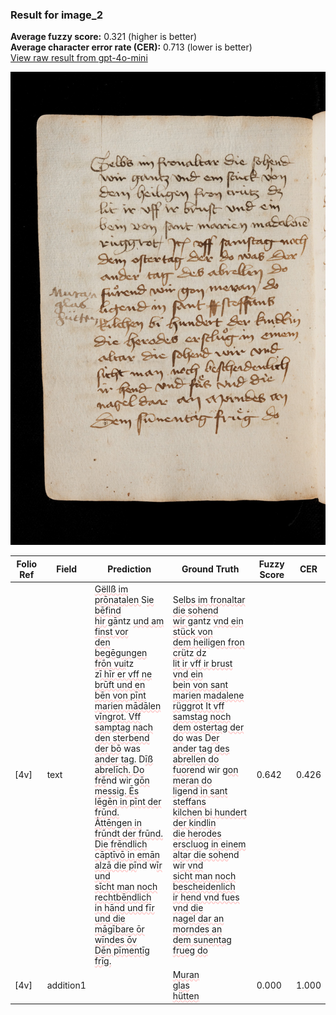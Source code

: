 ### Result for image_2
**Average fuzzy score:** 0.321 (higher is better)<br>**Average character error rate (CER):** 0.713 (lower is better)<br>[View raw result from gpt-4o-mini](https://github.com/RISE-UNIBAS/humanities_data_benchmark/blob/main/results/2025-10-24/T0276/request_T0276_image_2.json)

<img src="https://github.com/RISE-UNIBAS/humanities_data_benchmark/blob/main/benchmarks/medieval_manuscripts/images/image_2.jpg?raw=true" alt="image_2" width="800px">

<style>
.diff { text-decoration: underline; text-decoration-color: #ffcccc; text-decoration-style: wavy; }
</style>

| Folio Ref | Field | Prediction | Ground Truth | Fuzzy Score | CER |
|-----------|-------|------------|--------------|-------------|-----|
| [4v] | text | <span class="diff">Gëllß im prōnatalen </span>S<span class="diff">ie bēfind<br> hir gā</span>ntz <span class="diff">und am finst vor<br> den begēgungen frōn vui</span>tz<span class="diff"><br> </span>z<span class="diff">ī hīr er vff ne brūft und en<br> bēn von pīnt marien mādālen<br> vīngrot. Vff samptag nach<br> den sterbend der bō</span> was<span class="diff"><br> ander tag.</span> D<span class="diff">īß abrelīch. Do<br> frē</span>nd wir g<span class="diff">ōn messig. Ēs<br> lēgēn in pīnt der frūnd.<br> Ȧttēngen in frūndt der frūnd.<br> Die frēndlich cāptīvō in emān<br> alzā die pī</span>nd w<span class="diff">īr und<br> sīcht man noch rechtbēndlich<br> in hānd und fīr und die<br> māgībare ōr wīndes ōv<br> Dēn pīmentīg frīg.</span> | S<span class="diff">elbs im fronaltar die sohend<br> wir ga</span>ntz <span class="diff">vnd ein stück von<br> dem heiligen fron crü</span>tz<span class="diff"> d</span>z<span class="diff"><br> lit ir vff ir brust vnd ein<br> bein von sant marien madalene<br> rüggrot It vff samstag noch<br> dem ostertag der do</span> was D<span class="diff">er<br> ander tag des abrellen do<br> fuore</span>nd wir g<span class="diff">on meran do<br> ligend in sant steffans<br> kilchen bi hundert der kindlin<br> die herodes erscluog in einem<br> altar die sohe</span>nd w<span class="diff">ir vnd<br> sicht man noch bescheidenlich<br> ir hend vnd fues vnd die<br> nagel dar an morndes an<br> dem sunentag frueg do</span> | 0.642 | 0.426 |
| [4v] | addition1 |  | <span class="diff">Muran<br> glas<br> hütten</span> | 0.000 | 1.000 |
